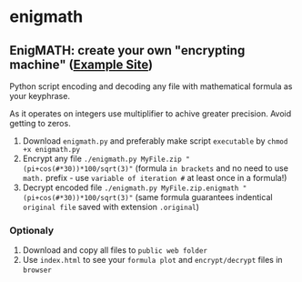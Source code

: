 # enigmath
## EnigMATH: create your own "encrypting machine" ([Example Site](https://zygtech.pl/enigmath/?formula=pi%2Bcos%28%23*3%29*100%2Fsqrt%283%29))

Python script encoding and decoding any file with mathematical formula as your keyphrase.

As it operates on integers use multiplifier to achive greater precision. Avoid getting to zeros.

1. Download `enigmath.py` and preferably make script `executable` by `chmod +x enigmath.py` 
2. Encrypt any file `./enigmath.py MyFile.zip "(pi+cos(#*30))*100/sqrt(3)"` (formula `in brackets` and no need to use `math.` prefix - use `variable of iteration #` at least once in a formula!)
3. Decrypt encoded file `./enigmath.py MyFile.zip.enigmath "(pi+cos(#*30))*100/sqrt(3)"` (same formula guarantees indentical `original file` saved with extension `.original`)

### Optionaly

1. Download and copy all files to `public web folder` 
2. Use `index.html` to see your `formula plot` and `encrypt/decrypt` files in `browser`
